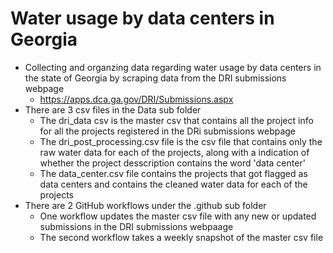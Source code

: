 # Water usage by data centers in Georgia

* Collecting and organzing data regarding water usage by data centers in the state of Georgia by scraping data from the DRI submissions webpage
  - https://apps.dca.ga.gov/DRI/Submissions.aspx
* There are 3 csv files in the Data sub folder
  - The dri_data csv is the master csv that contains all the project info for all the projects registered in the DRi submissions webpage
  - The dri_post_processing.csv file is the csv file that contains only the raw water data for each of the projects, along with a indication of whether the project desscription contains the word 'data center'
  - The data_center.csv file contains the projects that got flagged as data centers and contains the cleaned water data for each of the projects
* There are 2 GitHub workflows under the .github sub folder
  - One workflow updates the master csv file with any new or updated submissions in the DRI submissions webpaage
  - The second workflow takes a weekly snapshot of the master csv file
